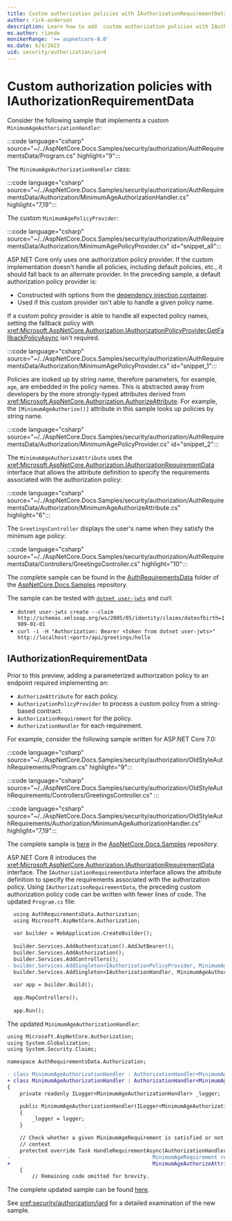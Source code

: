 ```yaml
---
title: Custom authorization policies with IAuthorizationRequirementData
author: rick-anderson
description: Learn how to add  custom authorization policies with IAuthorizationRequirementData.
ms.author: riande
monikerRange: '>= aspnetcore-8.0'
ms.date: 6/4/2023
uid: security/authorization/iard
---
```

# Custom authorization policies with IAuthorizationRequirementData

Consider the following sample that implements a custom `MinimumAgeAuthorizationHandler`:

:::code language="csharp" source="~/../AspNetCore.Docs.Samples/security/authorization/AuthRequirementsData/Program.cs" highlight="9":::

The `MinimumAgeAuthorizationHandler` class:

:::code language="csharp" source="~/../AspNetCore.Docs.Samples/security/authorization/AuthRequirementsData/Authorization/MinimumAgeAuthorizationHandler.cs" highlight="7,19":::

The custom `MinimumAgePolicyProvider`:

:::code language="csharp" source="~/../AspNetCore.Docs.Samples/security/authorization/AuthRequirementsData/Authorization/MinimumAgePolicyProvider.cs" id="snippet_all":::

ASP.NET Core only uses one authorization policy provider. If the custom implementation
doesn't handle all policies, including default policies, etc., it should fall back to an
alternate provider. In the preceding sample, a default authorization policy provider is:

* Constructed with options from the [dependency injection container](xref:fundamentals/dependency-injection).
* Used if this custom provider isn't able to handle a given policy name.

If a custom policy provider is able to handle all expected policy names, setting the fallback policy with <xref:Microsoft.AspNetCore.Authorization.IAuthorizationPolicyProvider.GetFallbackPolicyAsync> isn't required.

:::code language="csharp" source="~/../AspNetCore.Docs.Samples/security/authorization/AuthRequirementsData/Authorization/MinimumAgePolicyProvider.cs" id="snippet_1":::

Policies are looked up by string name, therefore parameters, for example, `age`, are embedded in the policy names. This is abstracted away from developers by the more strongly-typed attributes derived from <xref:Microsoft.AspNetCore.Authorization.AuthorizeAttribute>. For example, the `[MinimumAgeAuthorize()]` attribute in this sample looks up policies by string name.

:::code language="csharp" source="~/../AspNetCore.Docs.Samples/security/authorization/AuthRequirementsData/Authorization/MinimumAgePolicyProvider.cs" id="snippet_2":::

The `MinimumAgeAuthorizeAttribute` uses the <xref:Microsoft.AspNetCore.Authorization.IAuthorizationRequirementData> interface that allows the attribute definition to specify the requirements associated with the authorization policy:

:::code language="csharp" source="~/../AspNetCore.Docs.Samples/security/authorization/AuthRequirementsData/Authorization/MinimumAgeAuthorizeAttribute.cs" highlight="6":::

The `GreetingsController` displays the user's name when they satisfy the minimum age policy:

:::code language="csharp" source="~/../AspNetCore.Docs.Samples/security/authorization/AuthRequirementsData/Controllers/GreetingsController.cs" highlight="10":::

The complete sample can be found in the [AuthRequirementsData](https://github.com/dotnet/AspNetCore.Docs.Samples/tree/main/security/authorization/AuthRequirementsData) folder of the [AspNetCore.Docs.Samples](https://github.com/dotnet/AspNetCore.Docs.Samples) repository.

The sample can be tested with [`dotnet user-jwts`](xref:security/authentication/jwt) and curl:

* `dotnet user-jwts create --claim http://schemas.xmlsoap.org/ws/2005/05/identity/claims/dateofbirth=1989-01-01`
* `curl -i -H "Authorization: Bearer <token from dotnet user-jwts>" http://localhost:<port>/api/greetings/hello`

<!-- This will be moved to What's new in 8.0 as soon as this PR merges (to avoid merge conflicts)
-->

## IAuthorizationRequirementData

Prior to this preview, adding a parameterized authorization policy to an endpoint required implementing an:

* `AuthorizeAttribute` for each policy.
* `AuthorizationPolicyProvider` to process a custom policy from a string-based contract.
* `AuthorizationRequirement` for the policy.
* `AuthorizationHandler` for each requirement.

For example, consider the following sample written for ASP.NET Core 7.0:

:::code language="csharp" source="~/../AspNetCore.Docs.Samples/security/authorization/OldStyleAuthRequirements/Program.cs" highlight="9":::

:::code language="csharp" source="~/../AspNetCore.Docs.Samples/security/authorization/OldStyleAuthRequirements/Controllers/GreetingsController.cs" :::

:::code language="csharp" source="~/../AspNetCore.Docs.Samples/security/authorization/OldStyleAuthRequirements/Authorization/MinimumAgeAuthorizationHandler.cs" highlight="7,19":::

The complete sample is [here](https://github.com/dotnet/AspNetCore.Docs.Samples/tree/main/security/authorization/OldStyleAuthRequirements) in the [AspNetCore.Docs.Samples](https://github.com/dotnet/AspNetCore.Docs.Samples) repository.

ASP.NET Core 8 introduces the <xref:Microsoft.AspNetCore.Authorization.IAuthorizationRequirementData> interface. The `IAuthorizationRequirementData` interface allows the attribute definition to specify the requirements associated with the authorization policy. Using `IAuthorizationRequirementData`, the preceding custom authorization policy code can be written with fewer lines of code. The updated `Program.cs` file:

```diff
  using AuthRequirementsData.Authorization;
  using Microsoft.AspNetCore.Authorization;
  
  var builder = WebApplication.CreateBuilder();
  
  builder.Services.AddAuthentication().AddJwtBearer();
  builder.Services.AddAuthorization();
  builder.Services.AddControllers();
- builder.Services.AddSingleton<IAuthorizationPolicyProvider, MinimumAgePolicyProvider>();
  builder.Services.AddSingleton<IAuthorizationHandler, MinimumAgeAuthorizationHandler>();
  
  var app = builder.Build();
  
  app.MapControllers();
  
  app.Run();
```

The updated `MinimumAgeAuthorizationHandler`:

```diff
using Microsoft.AspNetCore.Authorization;
using System.Globalization;
using System.Security.Claims;

namespace AuthRequirementsData.Authorization;

- class MinimumAgeAuthorizationHandler : AuthorizationHandler<MinimumAgeRequirement>
+ class MinimumAgeAuthorizationHandler : AuthorizationHandler<MinimumAgeAuthorizeAttribute>
{
    private readonly ILogger<MinimumAgeAuthorizationHandler> _logger;

    public MinimumAgeAuthorizationHandler(ILogger<MinimumAgeAuthorizationHandler> logger)
    {
        _logger = logger;
    }

    // Check whether a given MinimumAgeRequirement is satisfied or not for a particular
    // context
    protected override Task HandleRequirementAsync(AuthorizationHandlerContext context,
-                                              MinimumAgeRequirement requirement)
+                                              MinimumAgeAuthorizeAttribute requirement)
    {
        // Remaining code omitted for brevity.
```
<!-- Remaining code  here
        // Log as a warning so that it's very clear in sample output which authorization
        // policies(and requirements/handlers) are in use
        _logger.LogWarning("Evaluating authorization requirement for age >= {age}",
                                                                    requirement.Age);

        // Check the user's age
        var dateOfBirthClaim = context.User.FindFirst(c => c.Type ==
                                                                 ClaimTypes.DateOfBirth);
        if (dateOfBirthClaim != null)
        {
            // If the user has a date of birth claim, check their age
            var dateOfBirth = Convert.ToDateTime(dateOfBirthClaim.Value,
                                                           CultureInfo.InvariantCulture);
            var age = DateTime.Now.Year - dateOfBirth.Year;
            if (dateOfBirth > DateTime.Now.AddYears(-age))
            {
                // Adjust age if the user hasn't had a birthday yet this year
                age--;
            }

            // If the user meets the age criterion, mark the authorization requirement
            // succeeded
            if (age >= requirement.Age)
            {
                _logger.LogInformation(
                    "Minimum age authorization requirement {age} satisfied",
                      requirement.Age);
                context.Succeed(requirement);
            }
            else
            {
                _logger.LogInformation("Current user's DateOfBirth claim ({dateOfBirth})" +
                    " does not satisfy the minimum age authorization requirement {age}",
                    dateOfBirthClaim.Value,
                    requirement.Age);
            }
        }
        else
        {
            _logger.LogInformation("No DateOfBirth claim present");
        }

        return Task.CompletedTask;
    }
}
-->

The complete updated sample can be found [here](https://github.com/dotnet/AspNetCore.Docs.Samples/tree/main/security/authorization/AuthRequirementsData).

See <xref:security/authorization/iard> for a detailed examination of the new sample.
